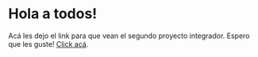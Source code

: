 # Hola a todos! 
Acá les dejo el link para que vean el segundo proyecto integrador.
Espero que les guste!
[Click acá](https://cotizador-seguros-rose.vercel.app).
